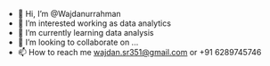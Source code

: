 - 👋 Hi, I’m @Wajdanurrahman
- 👀 I’m interested working as data analytics 
- 🌱 I’m currently learning data analysis 
- 💞️ I’m looking to collaborate on ...
- 📫 How to reach me wajdan.sr351@gmail.com or +91 6289745746

<!---
Wajdanurrahman/Wajdanurrahman is a ✨ special ✨ repository because its `README.md` (this file) appears on your GitHub profile.
You can click the Preview link to take a look at your changes.
--->
